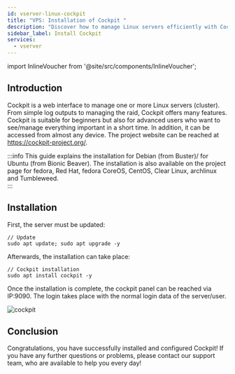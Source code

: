 ```yaml
---
id: vserver-linux-cockpit
title: "VPS: Installation of Cockpit "
description: "Discover how to manage Linux servers efficiently with Cockpit’s web interface for beginners and experts alike → Learn more now"
sidebar_label: Install Cockpit
services:
  - vserver
---
```


import InlineVoucher from '@site/src/components/InlineVoucher';

## Introduction

Cockpit is a web interface to manage one or more Linux servers (cluster). From simple log outputs to managing the raid, Cockpit offers many features. 
Cockpit is suitable for beginners but also for advanced users who want to see/manage everything important in a short time. In addition, it can be accessed from almost any device.
The project website can be reached at https://cockpit-project.org/. 

:::info
This guide explains the installation for Debian (from Buster)/ for Ubuntu (from Bionic Beaver). The installation is also available on the project page for fedora, Red Hat, fedora CoreOS, CentOS, Clear Linux, archlinux and Tumbleweed.   
:::

<InlineVoucher />

## Installation

First, the server must be updated:
```
// Update
sudo apt update; sudo apt upgrade -y
```
Afterwards, the installation can take place: 
```
// Cockpit installation
sudo apt install cockpit -y
```
Once the installation is complete, the cockpit panel can be reached via IP:9090. 
The login takes place with the normal login data of the server/user. 

![cockpit](https://screensaver01.zap-hosting.com/index.php/s/2iDf3zFfAxCwkCc/preview)


## Conclusion

Congratulations, you have successfully installed and configured Cockpit! If you have any further questions or problems, please contact our support team, who are available to help you every day! 

<InlineVoucher />
